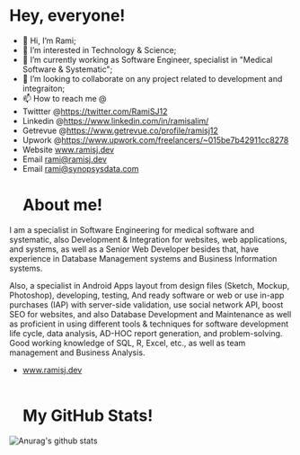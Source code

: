 <h1>Hey, everyone!</h1>
<p1>
 
- 👋 Hi, I’m Rami;
- 👀 I’m interested in Technology & Science;
- 🌱 I’m currently working as Software Engineer, specialist in "Medical Software & Systematic";
- 💞️ I’m looking to collaborate on any project related to development and integraiton;
- 📫 How to reach me @
- Twittter @https://twitter.com/RamiSJ12
- Linkedin @https://www.linkedin.com/in/ramisalim/
- Getrevue @https://www.getrevue.co/profile/ramisj12
- Upwork @https://www.upwork.com/freelancers/~015be7b42911cc8278
 - Website www.ramisj.dev
- Email rami@ramisj.dev
- Email rami@synopsysdata.com
  </p1>
  <h1>About me!</h1>
  <p1>
 


I am a specialist in Software Engineering for medical software and systematic, also Development & Integration for websites, web applications, and systems, as well as a Senior Web Developer besides that, have experience in Database Management systems and Business Information systems.

Also, a specialist in Android Apps layout from design files (Sketch, Mockup, Photoshop), developing, testing, And ready software or web or use in-app purchases (IAP) with server-side validation, use social network API, boost SEO for websites, and also Database Development and Maintenance as well as proficient in using different tools & techniques for software development life cycle, data analysis, AD-HOC report generation, and problem-solving. Good working knowledge of SQL, R, Excel, etc., as well as team management and Business Analysis.
 
- www.ramisj.dev
 <br></br>
  </p1>
  
  <h1>My GitHub Stats!</h1>
  
  <p1>
 ![Anurag's github stats](https://github-readme-stats.vercel.app/api?username=Rami&theme=highcontrast)
 </p1>
 

<!---
RamiSJ12/RamiSJ12 is a ✨ special ✨ repository because its `README.md` (this file) appears on your GitHub profile.
You can click the Preview link to take a look at your changes.
--->



